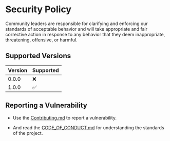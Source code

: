 # Security Policy

Community leaders are responsible for clarifying and enforcing our standards of
acceptable behavior and will take appropriate and fair corrective action in
response to any behavior that they deem inappropriate, threatening, offensive,
or harmful.

## Supported Versions

| Version | Supported          |
| ------- | ------------------ |
| 0.0.0   | :x:                |
| 1.0.0   | :white_check_mark: |

## Reporting a Vulnerability

- Use the [Contributing.md](CONTRIBUTING.md) to report a vulnerability.

- And read the [CODE_OF_CONDUCT.md](CODE_OF_CONDUCT.md) for understanding the standards of the project.
